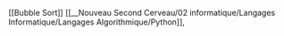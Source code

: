 [[Bubble Sort]] [[__Nouveau Second Cerveau/02 informatique/Langages Informatique/Langages Algorithmique/Python]], 
